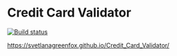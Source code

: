 # Credit Card Validator

[![Build status](https://ci.appveyor.com/api/projects/status/hx84rcy3j96ke6sa?svg=true)](https://ci.appveyor.com/project/SvetlanaGreenFox/credit-card-validator)

https://svetlanagreenfox.github.io/Credit_Card_Validator/
